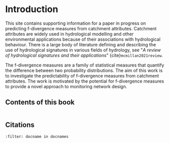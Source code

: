 # Introduction

This site contains supporting information for a paper in progress on predicting f-divergence measures from catchment attributes.  Catchment attributes are widely used in hydrological modelling and other environmental applications because of their associations with hydrological behaviour.  There is a large body of literature defining and describing the use of hydrological signatures in various fields of hydrology, see "*A review of hydrological signatures and their applications*" {cite}`mcmillan2021review`. 

The f-divergence measures are a family of statistical measures that quantify the difference between two probability distributions.  The aim of this work is to investigate the predictability of f-divergence measures from catchment attributes.  The work is motivated by the potential for f-divergence measures to provide a novel approach to monitoring network design.


## Contents of this book

```{tableofcontents}
```

## Citations 

```{bibliography}
:filter: docname in docnames
```
